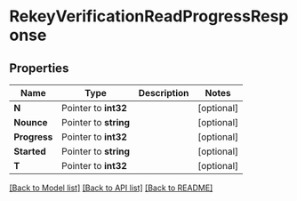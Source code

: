 # RekeyVerificationReadProgressResponse


## Properties

Name | Type | Description | Notes
------------ | ------------- | ------------- | -------------
**N** | Pointer to **int32** |  | [optional] 
**Nounce** | Pointer to **string** |  | [optional] 
**Progress** | Pointer to **int32** |  | [optional] 
**Started** | Pointer to **string** |  | [optional] 
**T** | Pointer to **int32** |  | [optional] 





[[Back to Model list]](../README.md#documentation-for-models) [[Back to API list]](../README.md#documentation-for-api-endpoints) [[Back to README]](../README.md)


